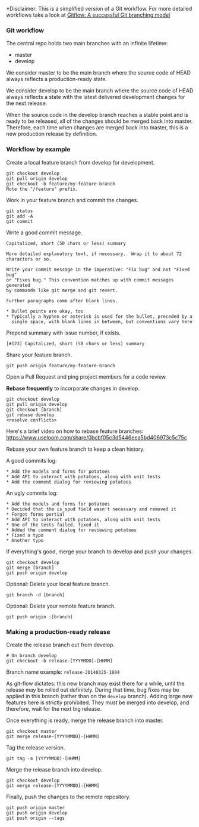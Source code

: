 \*Disclaimer: This is a simplified version of a Git workflow. For more
detailed workflows take a look at [Gitflow: A successful Git branching model](https://nvie.com/posts/a-successful-git-branching-model/)

### Git workflow

The central repo holds two main branches with an infinite lifetime:

* master
* develop

We consider master to be the main branch where the source code of HEAD always
reflects a production-ready state.

We consider develop to be the main branch where the source code of HEAD always
reflects a state with the latest delivered development changes for the next
release.

When the source code in the develop branch reaches a stable point and is ready
to be released, all of the changes should be merged back into master. Therefore,
each time when changes are merged back into master, this is a new production
release by definition.

### Workflow by example

Create a local feature branch from develop for development.

````
git checkout develop
git pull origin develop
git checkout -b feature/my-feature-branch
Note the "/feature" prefix.
````

Work in your feature branch and commit the changes.

````
git status
git add -A
git commit
````

Write a good commit message.

````
Capitalized, short (50 chars or less) summary

More detailed explanatory text, if necessary.  Wrap it to about 72
characters or so.

Write your commit message in the imperative: "Fix bug" and not "Fixed bug"
or "Fixes bug." This convention matches up with commit messages generated
by commands like git merge and git revert.

Further paragraphs come after blank lines.

* Bullet points are okay, too
* Typically a hyphen or asterisk is used for the bullet, preceded by a
  single space, with blank lines in between, but conventions vary here
````

Prepend summary with issue number, if exists.

````
[#123] Capitalized, short (50 chars or less) summary
````

Share your feature branch.

````
git push origin feature/my-feature-branch
````

Open a Pull Request and ping project members for a code review.

**Rebase frequently** to incorporate changes in develop.

````
git checkout develop
git pull origin develop
git checkout [branch]
git rebase develop
<resolve conflicts>
````
 
Here's a brief video on how to rebase feature branches: https://www.useloom.com/share/0bcbf05c3d5446eea5bd406973c5c75c

Rebase your own feature branch to keep a clean history.

A good commits log:

````
* Add the models and forms for potatoes
* Add API to interact with potatoes, along with unit tests
* Add the comment dialog for reviewing potatoes
````

An ugly commits log:

````
* Add the models and forms for potatoes
* Decided that the is_spud field wasn't necessary and removed it
* Forgot forms partial
* Add API to interact with potatoes, along with unit tests
* One of the tests failed, fixed it
* Added the comment dialog for reviewing potatoes
* Fixed a typo
* Another typo
````

If everything's good, merge your branch to develop and push your changes.

````
git checkout develop
git merge [branch]
git push origin develop
````

Optional: Delete your local feature branch.

````
git branch -d [branch]
````

Optional: Delete your remote feature branch.

````
git push origin :[branch]
````

### Making a production-ready release

Create the release branch out from develop.

````
# On branch develop
git checkout -b release-[YYYMMDD]-[HHMM]
````

Branch name example: `release-20140325-1804`

As git-flow dictates: this new branch may exist there for a while, until the
release may be rolled out definitely. During that time, bug fixes may be applied
in this branch (rather than on the `develop` branch). Adding large new features
here is strictly prohibited. They must be merged into develop, and therefore,
wait for the next big release.

Once everything is ready, merge the release branch into master.

````
git checkout master
git merge release-[YYYYMMDD]-[HHMM]
````

Tag the release version.

````
git tag -a [YYYYMMDD]-[HHMM]
````

Merge the release branch into develop.

````
git checkout develop
git merge release-[YYYYMMDD]-[HHMM]
````

Finally, push the changes to the remote repository.

````
git push origin master
git push origin develop
git push origin --tags
````
